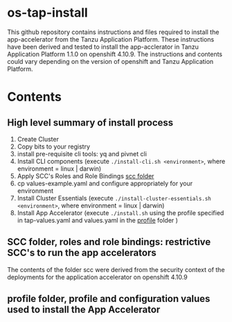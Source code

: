 # os-tap-install

This github repository contains instructions and files required to install the app-accelerator from the Tanzu Application Platform.  These instructions have been derived and tested to install the app-acclerator in Tanzu Application Platform 1.1.0 on openshift 4.10.9.  The instructions and contents could vary depending on the version of openshift and Tanzu Application Platform. 

# Contents 
## High level summary of install process
1. Create Cluster
1. Copy bits to your registry 
1. install pre-requisite cli tools: yq and pivnet cli
1. Install CLI components (execute `./install-cli.sh <environment>`, where environment = linux | darwin) 
1. Apply SCC's Roles and Role Bindings [scc folder](scc)
1. cp values-example.yaml and configure appropriately for your environment
1. Install Cluster Essentials (execute `./install-cluster-essentials.sh <environment>`, where environment = linux | darwin)
1. Install App Accelerator (execute `./install.sh` using the profile specified in tap-values.yaml and values.yaml in the [profile](profile) folder )

## SCC folder, roles and role bindings: restrictive SCC's to run the app accelerators
The contents of the folder scc were derived from the security context of the deployments for the application accelerator on openshift 4.10.9 

## profile folder, profile and configuration values used to install the App Accelerator